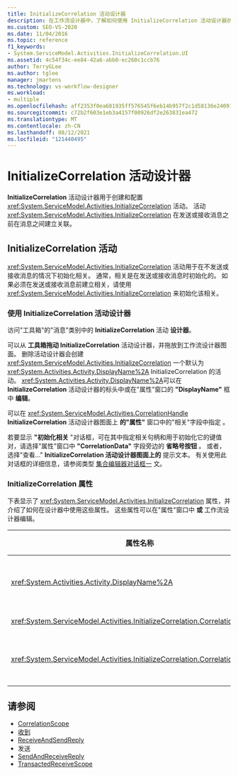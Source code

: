 ```yaml
---
title: InitializeCorrelation 活动设计器
description: 在工作流设计器中，了解如何使用 InitializeCorrelation 活动设计器创建和配置 InitializeCorrelation 活动。
ms.custom: SEO-VS-2020
ms.date: 11/04/2016
ms.topic: reference
f1_keywords:
- System.ServiceModel.Activities.InitializeCorrelation.UI
ms.assetid: 4c54f34c-ee84-42a6-abb0-ec260c1ccb76
author: TerryGLee
ms.author: tglee
manager: jmartens
ms.technology: vs-workflow-designer
ms.workload:
- multiple
ms.openlocfilehash: aff2353f0ea681935ff576545f6eb14b957f2c1d58136e240917bd4f86653f75
ms.sourcegitcommit: c72b2f603e1eb3a4157f00926df2e263831ea472
ms.translationtype: MT
ms.contentlocale: zh-CN
ms.lasthandoff: 08/12/2021
ms.locfileid: "121440495"
---
```

# <a name="initializecorrelation-activity-designer"></a>InitializeCorrelation 活动设计器

**InitializeCorrelation** 活动设计器用于创建和配置 <xref:System.ServiceModel.Activities.InitializeCorrelation> 活动。 活动 <xref:System.ServiceModel.Activities.InitializeCorrelation> 在发送或接收消息之前在消息之间建立关联。

## <a name="the-initializecorrelation-activity"></a>InitializeCorrelation 活动

<xref:System.ServiceModel.Activities.InitializeCorrelation> 活动用于在不发送或接收消息的情况下初始化相关。 通常，相关是在发送或接收消息时初始化的。 如果必须在发送或接收消息前建立相关，请使用 <xref:System.ServiceModel.Activities.InitializeCorrelation> 来初始化该相关。

### <a name="using-the-initializecorrelation-activity-designer"></a>使用 InitializeCorrelation 活动设计器

访问"工具箱"的"消息"类别中的 **InitializeCorrelation** 活动 **设计器**。

可以从 **工具箱拖动 InitializeCorrelation** 活动设计器，并拖放到工作流设计器图面。 删除活动设计器会创建 <xref:System.ServiceModel.Activities.InitializeCorrelation> 一个默认为 <xref:System.Activities.Activity.DisplayName%2A> InitializeCorrelation 的活动。 <xref:System.Activities.Activity.DisplayName%2A>可以在 **InitializeCorrelation** 活动设计器的标头中或在"属性"窗口的 **"DisplayName"** 框中 **编辑**。

可以在 <xref:System.ServiceModel.Activities.CorrelationHandle> **InitializeCorrelation** 活动设计器图面上 **的"属性"** 窗口中的"相关"字段中指定 。 

若要显示 **"初始化相关** "对话框，可在其中指定相关句柄和用于初始化它的键值对，请选择"属性"窗口中 **"CorrelationData"** 字段旁边的 **省略号按钮** 。 或者，选择"查看..." **InitializeCorrelation 活动设计器图面上的** 提示文本。 有关使用此对话框的详细信息，请参阅类型 [集合编辑器对话框一](../workflow-designer/type-collection-editor-dialog-box.md) 文。

### <a name="the-initializecorrelation-properties"></a>InitializeCorrelation 属性

下表显示了 <xref:System.ServiceModel.Activities.InitializeCorrelation> 属性，并介绍了如何在设计器中使用这些属性。 这些属性可以在"属性"窗口中 **或** 工作流设计器编辑。

|属性名称|必选|使用情况|
|-|--------------|-|
|<xref:System.Activities.Activity.DisplayName%2A>|错误|<xref:System.ServiceModel.Activities.InitializeCorrelation> 活动的友好名称。 默认值为 InitializeCorrelation。<br /><br /> 虽然不严格要求使用友好项的非 <xref:System.Activities.Activity.DisplayName%2A> 默认值，但建议这样做。|
|<xref:System.ServiceModel.Activities.InitializeCorrelation.Correlation%2A>|错误|用于关联相关中的工作流活动的 <xref:System.ServiceModel.Activities.CorrelationHandle>。|
|<xref:System.ServiceModel.Activities.InitializeCorrelation.CorrelationData%2A>|错误|将消息与工作流实例相关联的相关数据的字典。<br /><br /> 使用 **"初始化相关** " 对话框可以配置 <xref:System.ServiceModel.Activities.InitializeCorrelation.CorrelationData%2A> 。 有关使用此对话框的详细信息，请参阅类型 [集合编辑器对话框一](../workflow-designer/type-collection-editor-dialog-box.md) 文。|

## <a name="see-also"></a>请参阅

- [CorrelationScope](../workflow-designer/correlationscope-activity-designer.md)
- [收到](../workflow-designer/receive-activity-designer.md)
- [ReceiveAndSendReply](../workflow-designer/receiveandsendreply-template-designer.md)
- 发送
- [SendAndReceiveReply](../workflow-designer/sendandreceivereply-template-designer.md)
- [TransactedReceiveScope](../workflow-designer/transactedreceivescope-activity-designer.md)
